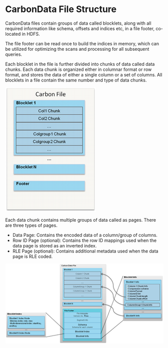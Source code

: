 <!--
    Licensed to the Apache Software Foundation (ASF) under one
    or more contributor license agreements.  See the NOTICE file
    distributed with this work for additional information
    regarding copyright ownership.  The ASF licenses this file
    to you under the Apache License, Version 2.0 (the
    "License"); you may not use this file except in compliance
    with the License.  You may obtain a copy of the License at

      http://www.apache.org/licenses/LICENSE-2.0

    Unless required by applicable law or agreed to in writing,
    software distributed under the License is distributed on an
    "AS IS" BASIS, WITHOUT WARRANTIES OR CONDITIONS OF ANY
    KIND, either express or implied.  See the License for the
    specific language governing permissions and limitations
    under the License.
-->

#  CarbonData File Structure

CarbonData files contain groups of data called blocklets, along with all required information like schema, offsets and indices etc, in a file footer, co-located in HDFS.

The file footer can be read once to build the indices in memory, which can be utilized for optimizing the scans and processing for all subsequent queries.

Each blocklet in the file is further divided into chunks of data called data chunks. Each data chunk is organized either in columnar format or row format, and stores the data of either a single column or a set of columns. All blocklets in a file contain the same number and type of data chunks.

![CarbonData File Structure](../docs/images/carbon_data_file_structure_new.png?raw=true)

Each data chunk contains multiple groups of data called as pages. There are three types of pages.

* Data Page: Contains the encoded data of a column/group of columns.
* Row ID Page (optional): Contains the row ID mappings used when the data page is stored as an inverted index.
* RLE Page (optional): Contains additional metadata used when the data page is RLE coded.

![CarbonData File Format](../docs/images/carbon_data_format_new.png?raw=true)
